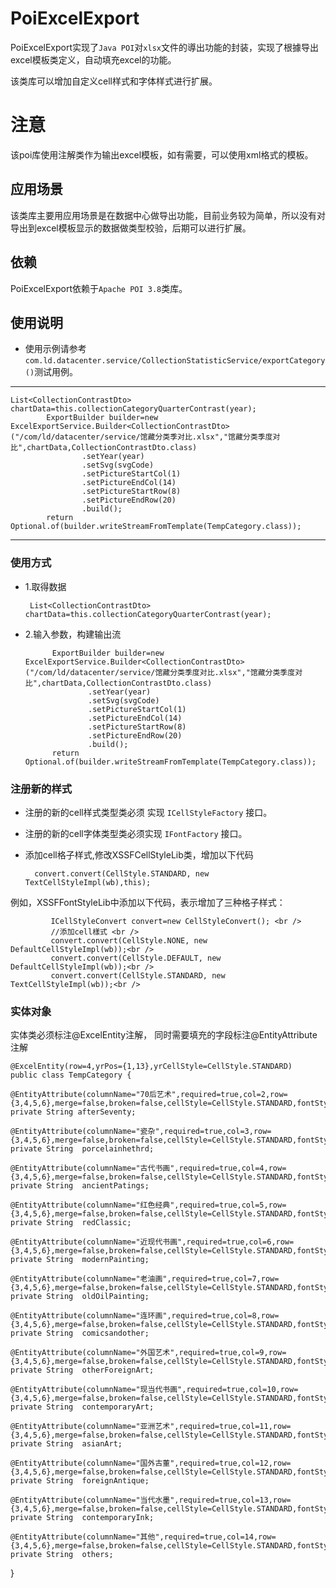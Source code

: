 # PoiExcelExport


PoiExcelExport实现了`Java POI`对`xlsx`文件的導出功能的封装，实现了根據导出excel模板类定义，自动填充excel的功能。

该类库可以增加自定义cell样式和字体样式进行扩展。

# 注意

该poi库使用注解类作为输出excel模板，如有需要，可以使用xml格式的模板。


## 应用场景

  该类库主要用应用场景是在数据中心做导出功能，目前业务较为简单，所以没有对导出到excel模板显示的数据做类型校验，后期可以进行扩展。


## 依赖

PoiExcelExport依赖于`Apache POI 3.8`类库。

## 使用说明

- 使用示例请参考`com.ld.datacenter.service/CollectionStatisticService/exportCategory()`测试用例。

  
***
  
	List<CollectionContrastDto> chartData=this.collectionCategoryQuarterContrast(year);
			ExportBuilder builder=new ExcelExportService.Builder<CollectionContrastDto>("/com/ld/datacenter/service/馆藏分类季对比.xlsx","馆藏分类季度对比",chartData,CollectionContrastDto.class)
					.setYear(year)
					.setSvg(svgCode)
					.setPictureStartCol(1)
					.setPictureEndCol(14)
					.setPictureStartRow(8)
					.setPictureEndRow(20)
					.build();
			return Optional.of(builder.writeStreamFromTemplate(TempCategory.class));


***

### 使用方式

- 1.取得数据

       List<CollectionContrastDto> chartData=this.collectionCategoryQuarterContrast(year);
       
- 2.输入参数，构建输出流

			ExportBuilder builder=new ExcelExportService.Builder<CollectionContrastDto>("/com/ld/datacenter/service/馆藏分类季度对比.xlsx","馆藏分类季度对比",chartData,CollectionContrastDto.class)
					.setYear(year)
					.setSvg(svgCode)
					.setPictureStartCol(1)
					.setPictureEndCol(14)
					.setPictureStartRow(8)
					.setPictureEndRow(20)
					.build();
			return Optional.of(builder.writeStreamFromTemplate(TempCategory.class));


### 注册新的样式

- 注册的新的cell样式类型类必须 实现  `ICellStyleFactory` 接口。

- 注册的新的cell字体类型类必须实现  `IFontFactory` 接口。

- 添加cell格子样式,修改XSSFCellStyleLib类，增加以下代码 
  
  	
     	convert.convert(CellStyle.STANDARD, new TextCellStyleImpl(wb),this);


	
例如，XSSFFontStyleLib中添加以下代码，表示增加了三种格子样式：

		 
			 ICellStyleConvert convert=new CellStyleConvert(); <br />  
			 //添加cell樣式 <br />  
			 convert.convert(CellStyle.NONE, new DefaultCellStyleImpl(wb));<br />  
			 convert.convert(CellStyle.DEFAULT, new DefaultCellStyleImpl(wb));<br />  
			 convert.convert(CellStyle.STANDARD, new TextCellStyleImpl(wb));<br />  
		 



### 实体对象

实体类必须标注@ExcelEntity注解， 同时需要填充的字段标注@EntityAttribute注解


	@ExcelEntity(row=4,yrPos={1,13},yrCellStyle=CellStyle.STANDARD)
	public class TempCategory {

	@EntityAttribute(columnName="70后艺术",required=true,col=2,row={3,4,5,6},merge=false,broken=false,cellStyle=CellStyle.STANDARD,fontStyle=FontStyle.COLOR)
	private String afterSeventy;
	
	@EntityAttribute(columnName="瓷杂",required=true,col=3,row={3,4,5,6},merge=false,broken=false,cellStyle=CellStyle.STANDARD,fontStyle=FontStyle.COLOR)
	private String  porcelainhethrd;
	
	@EntityAttribute(columnName="古代书画",required=true,col=4,row={3,4,5,6},merge=false,broken=false,cellStyle=CellStyle.STANDARD,fontStyle=FontStyle.COLOR)
	private String  ancientPatings;
	
	@EntityAttribute(columnName="红色经典",required=true,col=5,row={3,4,5,6},merge=false,broken=false,cellStyle=CellStyle.STANDARD,fontStyle=FontStyle.COLOR)
	private String  redClassic;
	
	@EntityAttribute(columnName="近现代书画",required=true,col=6,row={3,4,5,6},merge=false,broken=false,cellStyle=CellStyle.STANDARD,fontStyle=FontStyle.COLOR)
	private String  modernPainting;
	
	@EntityAttribute(columnName="老油画",required=true,col=7,row={3,4,5,6},merge=false,broken=false,cellStyle=CellStyle.STANDARD,fontStyle=FontStyle.COLOR)
	private String  oldOilPainting;
	
	@EntityAttribute(columnName="连环画",required=true,col=8,row={3,4,5,6},merge=false,broken=false,cellStyle=CellStyle.STANDARD,fontStyle=FontStyle.COLOR)
	private String  comicsandother;
	
	@EntityAttribute(columnName="外国艺术",required=true,col=9,row={3,4,5,6},merge=false,broken=false,cellStyle=CellStyle.STANDARD,fontStyle=FontStyle.COLOR)
	private String  otherForeignArt;
	
	@EntityAttribute(columnName="现当代书画",required=true,col=10,row={3,4,5,6},merge=false,broken=false,cellStyle=CellStyle.STANDARD,fontStyle=FontStyle.COLOR)
	private String  contemporaryArt;
	
	@EntityAttribute(columnName="亚洲艺术",required=true,col=11,row={3,4,5,6},merge=false,broken=false,cellStyle=CellStyle.STANDARD,fontStyle=FontStyle.COLOR)
	private String  asianArt;
	
	@EntityAttribute(columnName="国外古董",required=true,col=12,row={3,4,5,6},merge=false,broken=false,cellStyle=CellStyle.STANDARD,fontStyle=FontStyle.COLOR)
	private String  foreignAntique;
	
	@EntityAttribute(columnName="当代水墨",required=true,col=13,row={3,4,5,6},merge=false,broken=false,cellStyle=CellStyle.STANDARD,fontStyle=FontStyle.COLOR)
	private String  contemporaryInk;
	
	@EntityAttribute(columnName="其他",required=true,col=14,row={3,4,5,6},merge=false,broken=false,cellStyle=CellStyle.STANDARD,fontStyle=FontStyle.COLOR)
	private String  others;
	
	
}
